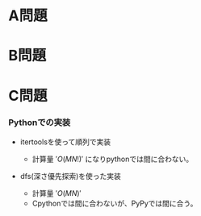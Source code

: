 # A問題

# B問題

# C問題
### Pythonでの実装
- itertoolsを使って順列で実装
  - 計算量 $' O(MN!) '$ になりpythonでは間に合わない。

- dfs(深さ優先探索)を使った実装
  - 計算量 $' O(MN) '$
  - Cpythonでは間に合わないが、PyPyでは間に合う。